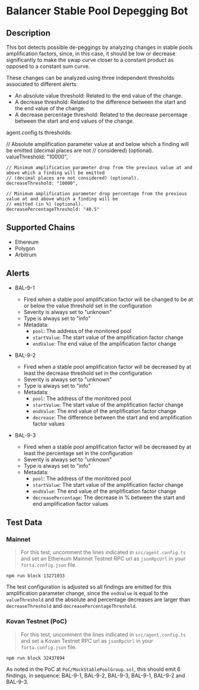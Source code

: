 # Balancer Stable Pool Depegging Bot

## Description

This bot detects possible de-peggings by analyzing changes in stable pools amplification factors, since, in this case,
it should be low or decrease significantly to make the swap curve closer to a constant product as opposed to a constant
sum curve.

These changes can be analyzed using three independent thresholds associated to different alerts:
 * An absolute value threshold: Related to the end value of the change.
 * A decrease threshold: Related to the difference between the start and the end value of the change.
 * A decrease percentage threshold: Related to the decrease percentage between the start and end values of the change.

agent.config.ts thresholds:

// Absolute amplification parameter value at and below which a finding will be emitted (decimal places are not
    // considered) (optional).
    valueThreshold: "10000",

    // Minimum amplification parameter drop from the previous value at and above which a finding will be emitted
    // (decimal places are not considered) (optional).
    decreaseThreshold: "10000",

    // Minimum amplification parameter drop percentage from the previous value at and above which a finding will be
    // emitted (in %) (optional).
    decreasePercentageThreshold: "40.5"

## Supported Chains

- Ethereum
- Polygon
- Arbitrum

## Alerts

- BAL-9-1
  - Fired when a stable pool amplification factor will be changed to be at or below the value threshold set in the configuration
  - Severity is always set to "unknown"
  - Type is always set to "info"
  - Metadata:
    - `pool`: The address of the monitored pool
    - `startValue`: The start value of the amplification factor change
    - `endValue`: The end value of the amplification factor change

- BAL-9-2
  - Fired when a stable pool amplification factor will be decreased by at least the decrease threshold set in the configuration
  - Severity is always set to "unknown"
  - Type is always set to "info"
  - Metadata:
    - `pool`: The address of the monitored pool
    - `startValue`: The start value of the amplification factor change
    - `endValue`: The end value of the amplification factor change
    - `decrease`: The difference between the start and end amplification factor values

- BAL-9-3
  - Fired when a stable pool amplification factor will be decreased by at least the percentage set in the configuration
  - Severity is always set to "unknown"
  - Type is always set to "info"
  - Metadata:
    - `pool`: The address of the monitored pool
    - `startValue`: The start value of the amplification factor change
    - `endValue`: The end value of the amplification factor change
    - `decreasePercentage`: The decrease in % between the start and end amplification factor values

## Test Data

### Mainnet

> For this test, uncomment the lines indicated in `src/agent.config.ts` and set an Ethereum Mainnet Testnet RPC url as
`jsonRpcUrl` in your `forta.config.json` file.

```
npm run block 13271033
```

The test configuration is adjusted so all findings are emitted for this amplification parameter change, since the
`endValue` is equal to the `valueThreshold` and the absolute and percentage decreases are larger than
`decreaseThreshold` and `decreasePercentageThreshold`.

### Kovan Testnet (PoC)

> For this test, uncomment the lines indicated in `src/agent.config.ts` and set a Kovan Testnet RPC url as `jsonRpcUrl`
in your `forta.config.json` file.

```
npm run block 32437894
```

As noted in the PoC at `PoC/MockStablePoolGroup.sol`, this should emit 6 findings, in sequence: BAL-9-1, BAL-9-2,
BAL-9-3, BAL-9-1, BAL-9-2 and BAL-9-3.

